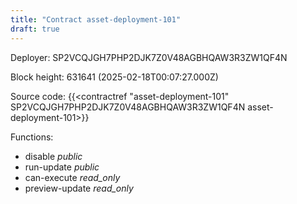 ```yaml
---
title: "Contract asset-deployment-101"
draft: true
---
```

Deployer: SP2VCQJGH7PHP2DJK7Z0V48AGBHQAW3R3ZW1QF4N


 



Block height: 631641 (2025-02-18T00:07:27.000Z)

Source code: {{<contractref "asset-deployment-101" SP2VCQJGH7PHP2DJK7Z0V48AGBHQAW3R3ZW1QF4N asset-deployment-101>}}

Functions:

* disable _public_
* run-update _public_
* can-execute _read_only_
* preview-update _read_only_
